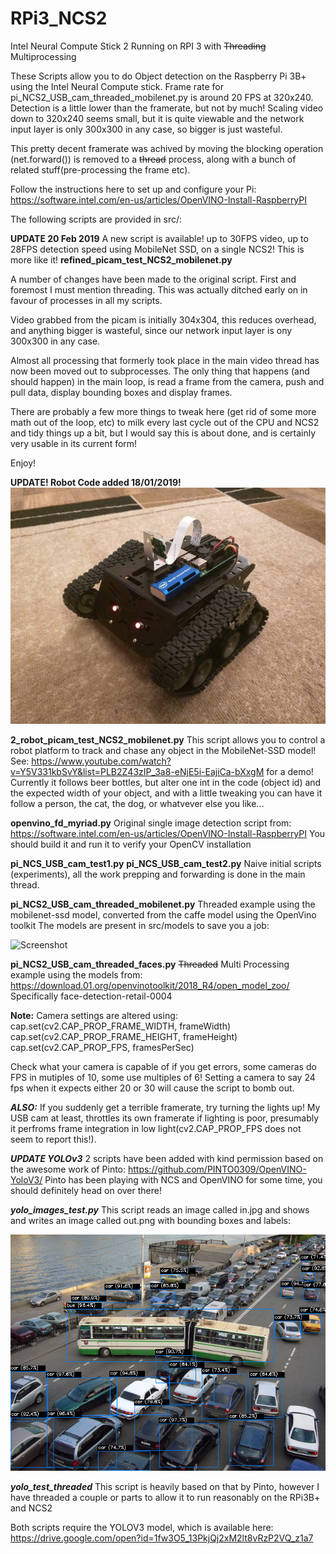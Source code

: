 # RPi3_NCS2
Intel Neural Compute Stick 2 Running on RPI 3 with ~~Threading~~ Multiprocessing

These Scripts allow you to do Object detection on the Raspberry Pi 3B+ using the Intel Neural Compute stick.
Frame rate for pi_NCS2_USB_cam_threaded_mobilenet.py is around 20 FPS at 320x240. Detection is a little lower than the framerate, but not by much!
Scaling video down to 320x240 seems small, but it is quite viewable and the network input layer is only 300x300 in any case, so bigger is just wasteful.

This pretty decent framerate was achived by moving the blocking operation (net.forward()) is removed to a ~~thread~~ process, along with a bunch of related stuff(pre-processing the frame etc).

Follow the instructions here to set up and configure your Pi:
https://software.intel.com/en-us/articles/OpenVINO-Install-RaspberryPI

The following scripts are provided in src/:

**UPDATE 20 Feb 2019** 
A new script is available! up to 30FPS video, up to 28FPS detection speed using MobileNet SSD, on a single NCS2! This is more like it!
**refined_picam_test_NCS2_mobilenet.py**

A number of changes have been made to the original script.
First and foremost I must mention threading. This was actually ditched early on in favour of processes in all my scripts.

Video grabbed from the picam is initially 304x304, this reduces overhead, and anything bigger is wasteful, since our network input layer is ony 300x300 in any case.

Almost all processing that formerly took place in the main video thread has now been moved out to subprocesses. The only thing that happens (and should happen) in the main loop, is read a frame from the camera, push and pull data, display bounding boxes and display frames.

There are probably a few more things to tweak here (get rid of some more math out of the loop, etc) to milk every last cycle out of the CPU and NCS2 and tidy things up a bit, but I would say this is about done, and is certainly very usable in its current form!

Enjoy!



**UPDATE! Robot Code added 18/01/2019!**
![Screenshot](media/robot.jpg)

**2_robot_picam_test_NCS2_mobilenet.py**
This script allows you to control a robot platform to track and chase any object in the MobileNet-SSD model!
See: https://www.youtube.com/watch?v=Y5V331kbSvY&list=PLB2Z43zIP_3a8-eNjE5i-EajiCa-bXxgM for a demo!
Currently it follows beer bottles, but alter one int in the code (object id) and the expected width of your object, and with a little tweaking you can have it follow a person, the cat, the dog, or whatvever else you like...


**openvino_fd_myriad.py**
Original single image detection script from: https://software.intel.com/en-us/articles/OpenVINO-Install-RaspberryPI
You should build it and run it to verify your OpenCV installation

**pi_NCS_USB_cam_test1.py**
**pi_NCS_USB_cam_test2.py**
Naive initial scripts (experiments), all the work prepping and forwarding is done in the main thread.

**pi_NCS2_USB_cam_threaded_mobilenet.py**
Threaded example using the mobilenet-ssd model, converted from the caffe model using the OpenVino toolkit
The models are present in src/models to save you a job:

![Screenshot](media/mobilenetSSD.gif)

**pi_NCS2_USB_cam_threaded_faces.py**
~~Threaded~~ Multi Processing example using the models from: https://download.01.org/openvinotoolkit/2018_R4/open_model_zoo/
Specifically face-detection-retail-0004

**Note:**
Camera settings are altered using:
cap.set(cv2.CAP_PROP_FRAME_WIDTH, frameWidth)
cap.set(cv2.CAP_PROP_FRAME_HEIGHT, frameHeight)
cap.set(cv2.CAP_PROP_FPS, framesPerSec)

Check what your camera is capable of if you get errors, some cameras do FPS in mutiples of 10, some use multiples of 6!
Setting a camera to say 24 fps when it expects either 20 or 30 will cause the script to bomb out.

***ALSO:***
If you suddenly get a terrible framerate, try turning the lights up! My USB cam at least, throttles its own framerate if lighting is poor, presumably it perfroms frame integration in low light(cv2.CAP_PROP_FPS does not seem to report this!).


***UPDATE YOLOv3***
2 scripts have been added with kind permission based on the awesome work of Pinto: https://github.com/PINTO0309/OpenVINO-YoloV3/
Pinto has been playing with NCS and OpenVINO for some time, you should definitely head on over there!

***yolo_images_test.py***
This script reads an image called in.jpg and shows and writes an image called out.png with bounding boxes and labels:

![Screenshot](media/cars.png)

***yolo_test_threaded***
This script is heavily based on that by Pinto, however I have threaded a couple or parts to allow it to run reasonably on the RPi3B+ and NCS2

Both scripts require the YOLOV3 model, which is available here:
https://drive.google.com/open?id=1fw3O5_13PkjQj2xM2lt8vRzP2VQ_z1a7

